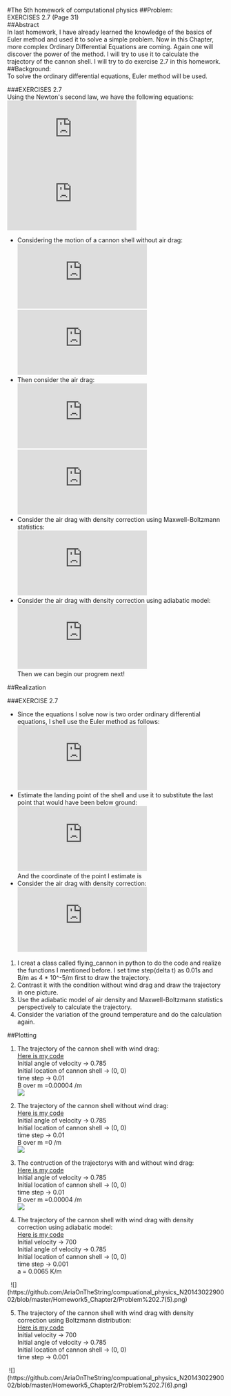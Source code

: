 #The 5th homework of computational physics
##Problem:  
EXERCISES 2.7 (Page 31)   
##Abstract  
In last homework, I have already learned the knowledge of the basics of Euler method and used it to solve a simple problem. Now in this Chapter, more complex Ordinary Differential Equations are coming. Again one will discover the power of the method. I will try to use it to calculate the trajectory of the cannon shell. I will try to do exercise 2.7 in this homework.  
##Background:  
To solve the ordinary differential equations, Euler method will be used.  

###EXERCISES 2.7  
Using the Newton's second law, we have the following equations:  
![](http://latex.codecogs.com/gif.latex?%5Cfrac%7Bd%5E2x%7D%7Bdt%5E2%7D%3D%5Cfrac%7BF_x%7D%7Bm%7D%3D%5Cfrac%7BF_%7Bdrag%2Cx%7D%7D%7Bm%7D)  
![](http://latex.codecogs.com/gif.latex?%5Cfrac%7Bd%5E2y%7D%7Bdt%5E2%7D%3D%5Cfrac%7BF_y%7D%7Bm%7D%3D%5Cfrac%7BF_%7Bdrag%2Cy%7D%7D%7Bm%7D-g%5Capprox%5Cfrac%7BF_%7Bdrag%2Cy%7D%7D%7Bm%7D-9.8m/s%5E2)  
- Considering the motion of a cannon shell without air drag:  
![](http://latex.codecogs.com/gif.latex?%5Cfrac%7Bd%5E2x%7D%7Bdt%5E2%7D%3D%5Cfrac%7BF_x%7D%7Bm%7D%3D%5Cfrac%7BF_%7Bdrag%2Cx%7D%7D%7Bm%7D%3D0)  
![](http://latex.codecogs.com/gif.latex?%5Cfrac%7Bd%5E2y%7D%7Bdt%5E2%7D%3D%5Cfrac%7BF_y%7D%7Bm%7D%3D%5Cfrac%7BF_%7Bdrag%2Cy%7D%7D%7Bm%7D-g%3D-g)  
- Then consider the air drag:  
![](http://latex.codecogs.com/gif.latex?%5Cfrac%7Bd%5E2x%7D%7Bdt%5E2%7D%3D%5Cfrac%7BF_x%7D%7Bm%7D%3D%5Cfrac%7BF_%7Bdrag%2Cx%7D%7D%7Bm%7D%3D-mBvv_x)  
![](http://latex.codecogs.com/gif.latex?%5Cfrac%7Bd%5E2y%7D%7Bdt%5E2%7D%3D%5Cfrac%7BF_y%7D%7Bm%7D%3D%5Cfrac%7BF_%7Bdrag%2Cy%7D%7D%7Bm%7D-g%3D-mBvv_y-g)  
- Consider the air drag with density correction using Maxwell-Boltzmann statistics:  
![](http://latex.codecogs.com/gif.latex?F_%7Bdrag%7D%5E*%3De%5E%7B%5Cfrac%7B-y%7D%7By_0%7D%7DF_%7Bdrag%7D)  
- Consider the air drag with density correction using adiabatic model:  
![](http://latex.codecogs.com/gif.latex?F_%7Bdrag%7D%5E*%3D%5Cleft%281-%5Cfrac%7Bay%7D%7BT_0%7D%20%5Cright%20%29%5E%7B%5Calpha%7DF_%7Bdrag%7D)  
Then we can begin our progrem next!  


##Realization  

###EXERCISE 2.7  
- Since the equations I solve now is two order ordinary differential equations, I shell use the Euler method as follows:  
![](http://latex.codecogs.com/gif.latex?%5C%5C%20x_%7Bi&plus;1%7D%3Dx_i&plus;v_%7Bx%2Ci%7D%5CDelta%20t%20%5C%5C%20y_%7Bi&plus;1%7D%3Dy_i&plus;v_%7By%2Ci%7D%5CDelta%20t%20%5C%5C%20v_%7Bx%2Ci&plus;1%7D%3Dv_%7Bx%2Ci%7D-%5Cfrac%7BBvv_x%7D%7Bm%7D%5CDelta%20t%20%5C%5C%20v_%7By%2Ci&plus;1%7D%3Dv_%7By%2Ci%7D-%5Cfrac%7BBvv_y%7D%7Bm%7D%5CDelta%20t-g%5CDelta%20t)  
- Estimate the landing point of the shell and use it to substitute the last point that would have been below ground:  
![](http://latex.codecogs.com/gif.latex?%5C%5C%20r%3D-%5Cfrac%7By_n%7D%7By_%7Bn&plus;1%7D%7D%20%5C%5C%20x_l%3D%5Cfrac%7Bx_n&plus;rx_%7Bn&plus;1%7D%7D%7Br&plus;1%7D%20%5C%5C)  
And the coordinate of the point I estimate is <img src="http://latex.codecogs.com/gif.latex?(x_l,0)" alt="" title="" />  
- Consider the air drag with density correction:    
![](http://latex.codecogs.com/gif.latex?%5C%5C%20x_%7Bi&plus;1%7D%3Dx_i&plus;v_%7Bx%2Ci%7D%5CDelta%20t%20%5C%5C%20y_%7Bi&plus;1%7D%3Dy_i&plus;v_%7By%2Ci%7D%5CDelta%20t%20%5C%5C%20v_%7Bx%2Ci&plus;1%7D%3Dv_%7Bx%2Ci%7D-%5Cfrac%7BB%5E*vv_x%7D%7Bm%7D%5CDelta%20t%20%5C%5C%20v_%7By%2Ci&plus;1%7D%3Dv_%7By%2Ci%7D-%5Cfrac%7BB%5E*vv_y%7D%7Bm%7D%5CDelta%20t-g%5CDelta%20t)  

1. I creat a class called flying_cannon in python to do the code and realize the functions I mentioned before. I set time step(delta t) as 0.01s and B/m as 4 * 10^-5/m first to draw the trajectory.  
2. Contrast it with the condition without wind drag and draw the trajectory in one picture. 
3. Use the adiabatic model of air density and Maxwell-Boltzmann statistics perspectively to calculate the trajectory.  
4. Consider the variation of the ground temperature and do the calculation again.   

##Plotting

1. The trajectory of the cannon shell with wind drag:  
[Here is my code](https://github.com/AriaOnTheString/compuational_physics_N2014302290002/blob/master/Homework5_Chapter2/Problem%202.7(1).py)  
Initial angle of velocity -> 0.785   
Initial location of cannon shell -> (0, 0)  
time step ->  0.01  
B over m =0.00004 /m  
![](https://github.com/AriaOnTheString/compuational_physics_N2014302290002/blob/master/Homework5_Chapter2/Problem%202.7(1).png)  

2. The trajectory of the cannon shell without wind drag:  
[Here is my code](https://github.com/AriaOnTheString/compuational_physics_N2014302290002/blob/master/Homework5_Chapter2/Problem%202.7(2).py)  
Initial angle of velocity -> 0.785  
Initial location of cannon shell -> (0, 0)  
time step ->  0.01  
B over m =0 /m  
![](https://github.com/AriaOnTheString/compuational_physics_N2014302290002/blob/master/Homework5_Chapter2/Problem%202.7(2).png)  

3. The contruction of the trajectorys with and without wind drag:  
[Here is my code](https://github.com/AriaOnTheString/compuational_physics_N2014302290002/blob/master/Homework5_Chapter2/Problem%202.7(4).py)  
Initial angle of velocity -> 0.785  
Initial location of cannon shell -> (0, 0)  
time step ->  0.01  
B over m =0.00004 /m  
![](https://github.com/AriaOnTheString/compuational_physics_N2014302290002/blob/master/Homework5_Chapter2/Problem%202.7(4).png)  

4. The trajectory of the cannon shell with wind drag with density correction using adiabatic model:  
[Here is my code](https://github.com/AriaOnTheString/compuational_physics_N2014302290002/blob/master/Homework5_Chapter2/Problem%202.7(5).py)  
Initial velocity -> 700  
Initial angle of velocity -> 0.785  
Initial location of cannon shell -> (0, 0)  
time step ->  0.001  
a = 0.0065 K/m  
<img src="http://latex.codecogs.com/gif.latex?\alpha=2.5" alt="" title="" />  
<img src="http://latex.codecogs.com/gif.latex?T_0=300" alt="" title="" />  
![](https://github.com/AriaOnTheString/compuational_physics_N2014302290002/blob/master/Homework5_Chapter2/Problem%202.7(5).png)  

5. The trajectory of the cannon shell with wind drag with density correction using Boltzmann distribution:  
[Here is my code](https://github.com/AriaOnTheString/compuational_physics_N2014302290002/blob/master/Homework5_Chapter2/Problem%202.7(6).py)  
Initial velocity -> 700  
Initial angle of velocity -> 0.785  
Initial location of cannon shell -> (0, 0)  
time step ->  0.001  
<img src="http://latex.codecogs.com/gif.latex?y_0=\frac{k_BT}{mg}\approx1.0*10^4m" alt="" title="" />  
![](https://github.com/AriaOnTheString/compuational_physics_N2014302290002/blob/master/Homework5_Chapter2/Problem%202.7(6).png)  
